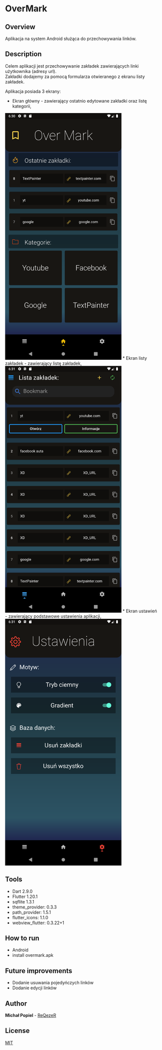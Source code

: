 
# OverMark
## Overview
Aplikacja na system Android służąca do przechowywania linków. 

## Description 
Celem aplikacji jest przechowywanie zakładek zawierających linki użytkownika (adresy url).  
Zakładki dodajemy za pomocą formularza otwieranego z ekranu listy zakładek.  
  
Aplikacja posiada 3 ekrany:  
*  Ekran główny - zawierający ostatnio edytowane zakładki oraz listę kategorii,
<img src="GameApperance/homeAppearance.png" height="800">
*  Ekran listy zakładek - zawierający listę zakładek,  
<img src="GameApperance/listAppearance.png" height="800">
*  Ekran ustawień - zawierający podstawowe ustawienia aplikacji,  
<img src="GameApperance/settingsAppearance.png" height="800">

## Tools
* Dart 2.9.0
* Flutter 1.20.1
* sqflite 1.3.1
*  theme_provider: 0.3.3
*  path_provider: 1.5.1
*   flutter_icons: 1.1.0
*   webview_flutter: 0.3.22+1

## How to run
* Android
* install overmark.apk

## Future improvements
* Dodanie usuwania pojedyńczych linków
* Dodanie edycji linków

## Author
**Michał Popiel** - [ReQezeR](https://github.com/ReQezeR)

## License
[MIT](https://choosealicense.com/licenses/mit/)
